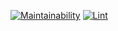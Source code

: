 [![Maintainability](https://api.codeclimate.com/v1/badges/a99a88d28ad37a79dbf6/maintainability)](https://codeclimate.com/github/codeclimate/codeclimate/maintainability)
[![Lint](https://github.com/antiyvt/backend-project-lvl1/workflows/Lint/badge.svg)](https://github.com/antiyvt/backend-project-lvl1/workflows/Lint/badge.svg)
